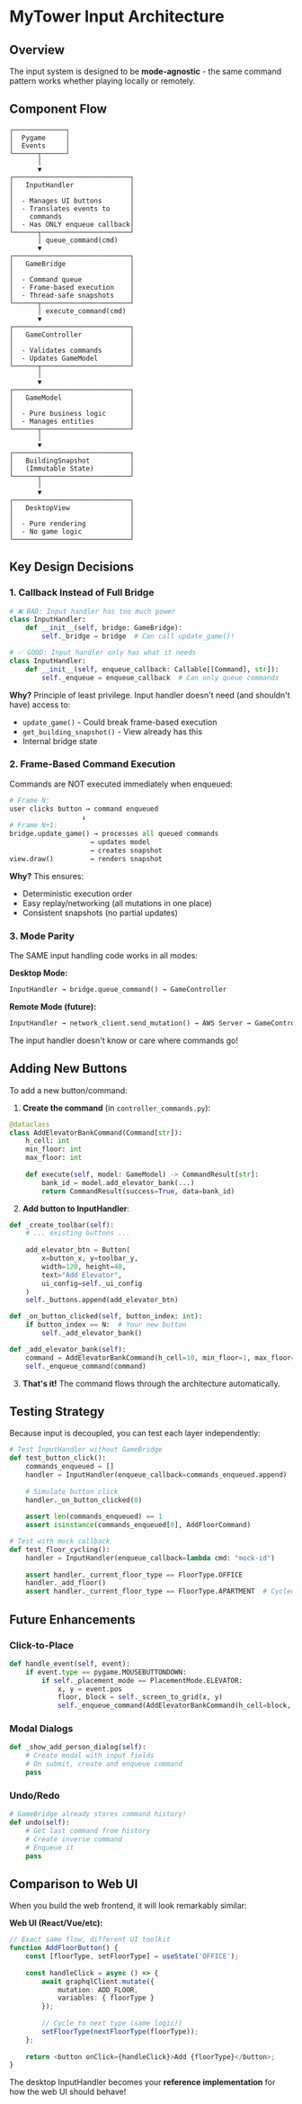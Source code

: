# MyTower Input Architecture

## Overview

The input system is designed to be **mode-agnostic** - the same command pattern works whether playing locally or remotely.

## Component Flow

```
┌─────────────┐
│  Pygame     │
│  Events     │
└──────┬──────┘
       │
       ▼
┌─────────────────────────────┐
│   InputHandler              │
│                             │
│  - Manages UI buttons       │
│  - Translates events to     │
│    commands                 │
│  - Has ONLY enqueue callback│
└──────┬──────────────────────┘
       │ queue_command(cmd)
       ▼
┌─────────────────────────────┐
│   GameBridge                │
│                             │
│  - Command queue            │
│  - Frame-based execution    │
│  - Thread-safe snapshots    │
└──────┬──────────────────────┘
       │ execute_command(cmd)
       ▼
┌─────────────────────────────┐
│   GameController            │
│                             │
│  - Validates commands       │
│  - Updates GameModel        │
└──────┬──────────────────────┘
       │
       ▼
┌─────────────────────────────┐
│   GameModel                 │
│                             │
│  - Pure business logic      │
│  - Manages entities         │
└──────┬──────────────────────┘
       │
       ▼
┌─────────────────────────────┐
│   BuildingSnapshot          │
│   (Immutable State)         │
└──────┬──────────────────────┘
       │
       ▼
┌─────────────────────────────┐
│   DesktopView               │
│                             │
│  - Pure rendering           │
│  - No game logic            │
└─────────────────────────────┘
```

## Key Design Decisions

### 1. Callback Instead of Full Bridge

```python
# ❌ BAD: Input handler has too much power
class InputHandler:
    def __init__(self, bridge: GameBridge):
        self._bridge = bridge  # Can call update_game()!

# ✅ GOOD: Input handler only has what it needs
class InputHandler:
    def __init__(self, enqueue_callback: Callable[[Command], str]):
        self._enqueue = enqueue_callback  # Can only queue commands
```

**Why?** Principle of least privilege. Input handler doesn't need (and shouldn't have) access to:
- `update_game()` - Could break frame-based execution
- `get_building_snapshot()` - View already has this
- Internal bridge state

### 2. Frame-Based Command Execution

Commands are NOT executed immediately when enqueued:

```python
# Frame N:
user clicks button → command enqueued
                  ↓
# Frame N+1:
bridge.update_game() → processes all queued commands
                    → updates model
                    → creates snapshot
view.draw()         → renders snapshot
```

**Why?** This ensures:
- Deterministic execution order
- Easy replay/networking (all mutations in one place)
- Consistent snapshots (no partial updates)

### 3. Mode Parity

The SAME input handling code works in all modes:

**Desktop Mode:**
```python
InputHandler → bridge.queue_command() → GameController
```

**Remote Mode (future):**
```python
InputHandler → network_client.send_mutation() → AWS Server → GameController
```

The input handler doesn't know or care where commands go!

## Adding New Buttons

To add a new button/command:

1. **Create the command** (in `controller_commands.py`):
```python
@dataclass
class AddElevatorBankCommand(Command[str]):
    h_cell: int
    min_floor: int
    max_floor: int
    
    def execute(self, model: GameModel) -> CommandResult[str]:
        bank_id = model.add_elevator_bank(...)
        return CommandResult(success=True, data=bank_id)
```

2. **Add button to InputHandler**:
```python
def _create_toolbar(self):
    # ... existing buttons ...
    
    add_elevator_btn = Button(
        x=button_x, y=toolbar_y,
        width=120, height=40,
        text="Add Elevator",
        ui_config=self._ui_config
    )
    self._buttons.append(add_elevator_btn)

def _on_button_clicked(self, button_index: int):
    if button_index == N:  # Your new button
        self._add_elevator_bank()

def _add_elevator_bank(self):
    command = AddElevatorBankCommand(h_cell=10, min_floor=1, max_floor=10)
    self._enqueue_command(command)
```

3. **That's it!** The command flows through the architecture automatically.

## Testing Strategy

Because input is decoupled, you can test each layer independently:

```python
# Test InputHandler without GameBridge
def test_button_click():
    commands_enqueued = []
    handler = InputHandler(enqueue_callback=commands_enqueued.append)
    
    # Simulate button click
    handler._on_button_clicked(0)
    
    assert len(commands_enqueued) == 1
    assert isinstance(commands_enqueued[0], AddFloorCommand)

# Test with mock callback
def test_floor_cycling():
    handler = InputHandler(enqueue_callback=lambda cmd: "mock-id")
    
    assert handler._current_floor_type == FloorType.OFFICE
    handler._add_floor()
    assert handler._current_floor_type == FloorType.APARTMENT  # Cycled
```

## Future Enhancements

### Click-to-Place
```python
def handle_event(self, event):
    if event.type == pygame.MOUSEBUTTONDOWN:
        if self._placement_mode == PlacementMode.ELEVATOR:
            x, y = event.pos
            floor, block = self._screen_to_grid(x, y)
            self._enqueue_command(AddElevatorBankCommand(h_cell=block, ...))
```

### Modal Dialogs
```python
def _show_add_person_dialog(self):
    # Create modal with input fields
    # On submit, create and enqueue command
    pass
```

### Undo/Redo
```python
# GameBridge already stores command history!
def undo(self):
    # Get last command from history
    # Create inverse command
    # Enqueue it
    pass
```

## Comparison to Web UI

When you build the web frontend, it will look remarkably similar:

**Web UI (React/Vue/etc):**
```typescript
// Exact same flow, different UI toolkit
function AddFloorButton() {
    const [floorType, setFloorType] = useState('OFFICE');
    
    const handleClick = async () => {
        await graphqlClient.mutate({
            mutation: ADD_FLOOR,
            variables: { floorType }
        });
        
        // Cycle to next type (same logic!)
        setFloorType(nextFloorType(floorType));
    };
    
    return <button onClick={handleClick}>Add {floorType}</button>;
}
```

The desktop InputHandler becomes your **reference implementation** for how the web UI should behave!
